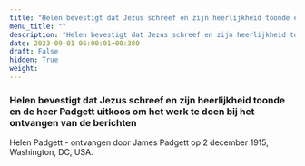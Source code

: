 ```yaml
---
title: "Helen bevestigt dat Jezus schreef en zijn heerlijkheid toonde en de heer Padgett uitkoos om het werk te doen bij het ontvangen van de berichten"
menu_title: ""
description: "Helen bevestigt dat Jezus schreef en zijn heerlijkheid toonde en de heer Padgett uitkoos om het werk te doen bij het ontvangen van de berichten"
date: 2023-09-01 06:00:01+00:380
draft: False
hidden: True
weight:
---
```

### Helen bevestigt dat Jezus schreef en zijn heerlijkheid toonde en de heer Padgett uitkoos om het werk te doen bij het ontvangen van de berichten

Helen Padgett - ontvangen door James Padgett op 2 december 1915, Washington, DC, USA.
